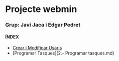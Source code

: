 # Projecte webmin
### Grup: Javi Jaca i Edgar Pedret
#### ÍNDEX
- [Crear i Modificar Usaris](Crear-i-modificar-usuaris.md)
- [Programar Tasques](2.- Programar tasques.md)
